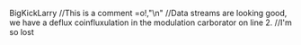 BigKickLarry
//This is a comment =o!,"\n"
//Data streams are looking good, we have a deflux coinfluxulation in the modulation carborator on line 2.
//I'm so lost